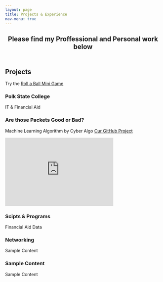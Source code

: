 ```yaml
---
layout: page
title: Projects & Experience
nav-menu: true
---
```


<!-- Main -->
<div id="main" class="alt">

<!-- One -->
<section id="one">
	<div class="inner">
		<header class="major">
			<h1>Please find my Proffessional and Personal work below</h1>
		</header>

<h2 id="content">Projects</h2>
<p>Try the <a href="https://luisfernandezjr.com/unity/index.html">Roll a Ball Mini Game</a> </p>
<div class="row">
	<div class="6u 12u$(small)">
		<h3>Polk State College</h3>
		<p>IT & Financial Aid</p>
	</div>
	<div class="6u$ 12u$(small)">
		<h3>Are those Packets Good or Bad?</h3>
		<p>Machine Learning Algorithm by Cyber Algo <a href="https://github.com/LuisFernandezJr/cyber-algo"> Our GitHub Project</a></p>
		<iframe src="https://mypolk-my.sharepoint.com/personal/lffernandez_my_polk_edu/_layouts/15/Doc.aspx?sourcedoc={b11a7009-671a-497f-b4c2-bbf56fde313a}&amp;action=embedview&amp;wdAr=1.7777777777777777" width="350px" height="221px" frameborder="0">This is an embedded <a target="_blank" href="https://office.com">Microsoft Office</a> presentation, powered by <a target="_blank" href="https://office.com/webapps">Office Online</a>.</iframe>
	</div>
	<!-- Break -->
	<div class="4u 12u$(medium)">
		<h3>Scipts & Programs</h3>
		<p>Financial Aid Data</p>
	</div>
	<div class="4u 12u$(medium)">
		<h3>Networking</h3>
		<p>Sample Content</p>
	</div>
	<div class="4u$ 12u$(medium)">
		<h3>Sample Content</h3>
		<p>Sample Content</p>
	</div>
</div>

</div>

